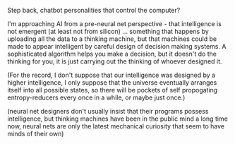 Step back, chatbot personalities that control the computer?

I'm approaching AI from a pre-neural net perspective - that intelligence is not emergent (at least not from silicon) ... something that happens by uploading all the data to a thinking machine, but that machines could be made to appear intelligent by careful design of decision making systems. A sophisticated algorithm helps you make a decision, but it doesn't do the thinking for you, it is just carrying out the thinking of whoever designed it.

(For the record, I don't suppose that our intelligence was designed by a higher intelligence, I only suppose that the universe eventually arranges itself into all possible states, so there will be pockets of self propogating entropy-reducers every once in a while, or maybe just once.)

 (neural net designers don't usually insist that their programs possess intelligence, but thinking machines have been in the public mind a long time now, neural nets are only the latest mechanical curiosity that seem to have minds of their own)